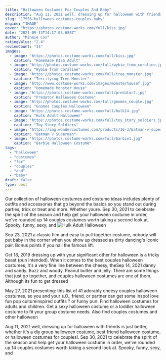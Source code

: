 ```yaml
---
title: "Halloween Costumes For Couples And Baby"
description: "Aug 11, 2021 well, dressing up for halloween with friends is just better, whether it's a diy group halloween costume, best friend halloween costume, or halloween costumes for couples!"
slug: "17556-halloween-costumes-couples-baby"
engine: "IMAGE"
cover: "https://photos.costume-works.com/full/kiss.jpg"
date: "2021-09-13T14:17:05.688Z"
author: "Minnie Cox"
ratingValue: "2.4"
reviewCount: "14"
images:
  - image: "https://photos.costume-works.com/full/kiss.jpg"
    caption: "Homemade KISS Adult"
  - image: "http://photos.costume-works.com/full/wybie_from_coraline.jpg"
    caption: "Wybie from Coraline"
  - image: "https://photos.costume-works.com/full/tree_monster.jpg"
    caption: "Terrifying Tree Monster"
  - image: "http://www.costume-works.com/images/monsterhousef.jpg"
    caption: "Homemade Monster House"
  - image: "https://photos.costume-works.com/full/predator2.jpg"
    caption: "Predator Halloween Costume"
  - image: "http://photos.costume-works.com/full/gnomes_couple.jpg"
    caption: "Gnomes Couples Halloween"
  - image: "https://photos.costume-works.com/full/hulk14.jpg"
    caption: "Hulk Adult Halloween"
  - image: "https://photos.costume-works.com/full/toy_story_soldiers.jpg"
    caption: "Toy Story Soldiers"
  - image: "https://img.wondercostumes.com/products/16-3/batman-v-superman-boys-3d-costume.jpg"
    caption: "Batman V Superman"
  - image: "https://photos.costume-works.com/full/barbie1.jpg"
    caption: "Barbie Halloween Costume"
tags:
  - "halloween"
  - "costumes"
  - "for"
  - "couples"
  - "and"
  - "baby"
draft: false
type: post
---
```


Our collection of halloween costumes and costume ideas includes plenty of outfits and accessories that go beyond the basics so you stand out during parties, trick or treat and more. Whether youre. Sep 30, 2021 to celebrate the spirit of the season and help get your halloween costume in order, we've rounded up 14 couples costumes worth taking a second look at. Spooky, funny, sexy, and
![Hulk Adult Halloween](https://photos.costume-works.com/full/hulk14.jpg "Hulk Adult Halloween")

Sep 23, 2021 a classic film and easy to pull together costume, nobody will put baby in the corner when you show up dressed as dirty dancing&#39;s iconic pair. Bonus points if you nail the famous lift.
<!--inArticleAds-->

<!--galleryOne-->

Oct 18, 2019 dressing up with your significant other for halloween is a tricky beast (pun intended). When it comes to the best couples halloween costumes, it's a very fine line between the cheesy, theSep 14, 2021 danny and sandy. Buzz and woody. Peanut butter and jelly. There are some things that just go together, and couples halloween costumes are one of them. Although its fun to get dressed
<!--inArticleAds-->

<!--galleryTwo-->

May 27, 2021 presenting: this list of 41 adorably cheesy couples halloween costumes, so you and your s.O., friend, or partner can get some inspo! love fun pop cultureinspired outfits ? or funny pun. Find halloween costumes for adults and children. Get a sexy halloween costume or a toddler halloween costume to fit your group costume needs. Also find couples costumes and other halloween
<!--galleryThree-->

Aug 11, 2021 well, dressing up for halloween with friends is just better, whether it's a diy group halloween costume, best friend halloween costume, or halloween costumes for couples!. Sep 30, 2021 to celebrate the spirit of the season and help get your halloween costume in order, we've rounded up 14 couples costumes worth taking a second look at. Spooky, funny, sexy, and